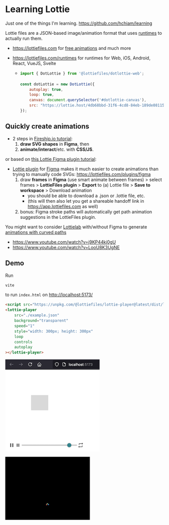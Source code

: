 # Learning Lottie

Just one of the things I'm learning. <https://github.com/hchiam/learning>

Lottie files are a JSON-based image/animation format that uses [runtimes](https://lottiefiles.com/runtimes) to actually run them.

- <https://lottiefiles.com> for [free animations](https://lottiefiles.com/featured-free-animations) and much more

- <https://lottiefiles.com/runtimes> for runtimes for Web, iOS, Android, React, VueJS, Svelte

  - ```js
    import { DotLottie } from '@lottiefiles/dotlottie-web';

    const dotLottie = new DotLottie({
        autoplay: true,
        loop: true,
        canvas: document.querySelector('#dotlottie-canvas'),
        src: "https://lottie.host/4db68bbd-31f6-4cd8-84eb-189de081159a/IGmMCqhzpt.lottie", // or .json file
    });
    ```

## Quickly create animations

- 2 steps in [Fireship.io tutorial](https://www.youtube.com/watch?v=UTHgr6NLeEw):
    1) **draw SVG shapes** in **Figma**, then
    2) **animate/interact**/etc. with **CSS/JS**.

or based on [this Lottie Figma plugin tutorial](https://www.youtube.com/watch?v=ajfKecCyNOs):

- [Lottie plugin](https://lottiefiles.com/plugins/figma) for [Figma](https://github.com/hchiam/learning-figma) makes it much easier to create animations than trying to manually code SVGs: <https://lottiefiles.com/plugins/figma>
    1) draw **frames** in **Figma** (use smart animate between frames) > select frames > **LottieFiles plugin** > **Export** to (a) Lottie file > **Save to workspace** > Download animation
        - you should be able to download a .json or .lottie file, etc.
        - (this will then also let you get a shareable handoff link in <https://app.lottiefiles.com> as well)
    2) bonus: Figma stroke paths will automatically get path animation suggestions in the LottieFiles plugin.

You might want to consider [Lottielab](https://www.lottielab.com) with/without Figma to generate [animations with curved paths](https://docs.lottielab.com/editor/canvas/layer-controls-huds/motion-path/curving-a-motion-path)

- <https://www.youtube.com/watch?v=j9KP44kj0gU>
- <https://www.youtube.com/watch?v=LooU8K3UgNE>

## Demo

Run

```sh
vite
```

to run `index.html` on <http://localhost:5173/>

```html
<script src="https://unpkg.com/@lottiefiles/lottie-player@latest/dist/lottie-player.js"></script>
<lottie-player
    src="./example.json"
    background="transparent"
    speed="1"
    style="width: 300px; height: 300px"
    loop
    controls
    autoplay
></lottie-player>
```

![example screenshot](example.png)

<img alt="example animation" src="browser-explosion.gif" height="200">
